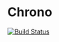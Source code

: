 # Chrono

[![Build Status](https://travis-ci.org/prshreshtha/chrono.svg?branch=master)](https://travis-ci.org/prshreshtha/chrono)
